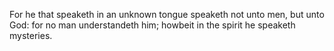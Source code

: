 For he that speaketh in an unknown tongue speaketh not unto men, but unto God: for no man understandeth him; howbeit in the spirit he speaketh mysteries.

